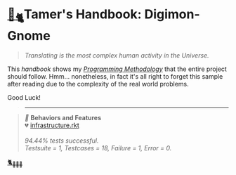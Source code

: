 # [🏡<sub>🐈</sub>](http://digignome.gyoudmon.org)Tamer's Handbook: Digimon-Gnome

> _Translating is the most complex human activity in the Universe._

This _handbook_ shows my _[Programming
Methodology](https://github.com/digital-world/DigiGnome)_ that the
entire project should follow. Hmm... nonetheless, in fact it's all right
to forget this sample after reading due to the complexity of the real
world problems.

Good Luck!

> ---

> _📖_ **Behaviors and
> Features**<br>💔 [infrastructure.rkt](http://digignome.gyoudmon.org/infrastructure.rkt)<br> <br>_94.44%
> tests successful._<br>_Testsuite = 1, Testcases = 18, Failure = 1, Error
> = 0._

[🐈<sub>🐾🐾🐾</sub>](http://digignome.gyoudmon.org)
